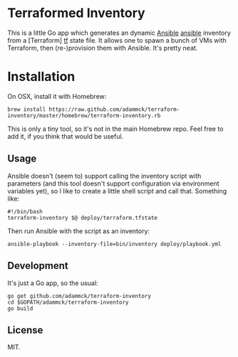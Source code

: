 # Terraformed Inventory

This is a little Go app which generates an dynamic [Ansible] [ansible] inventory
from a [Terraform] [tf] state file. It allows one to spawn a bunch of VMs with
Terraform, then (re-)provision them with Ansible. It's pretty neat.


# Installation

On OSX, install it with Homebrew:

	brew install https://raw.github.com/adammck/terraform-inventory/master/homebrew/terraform-inventory.rb

This is only a tiny tool, so it's not in the main Homebrew repo. Feel free to
add it, if you think that would be useful.


## Usage

Ansible doesn't (seem to) support calling the inventory script with parameters
(and this tool doesn't support configuration via environment variables yet), so
I like to create a little shell script and call that. Something like:

	#!/bin/bash
	terraform-inventory $@ deploy/terraform.tfstate

Then run Ansible with the script as an inventory:

	ansible-playbook --inventory-file=bin/inventory deploy/playbook.yml


## Development

It's just a Go app, so the usual:

	go get github.com/adammck/terraform-inventory
	cd $GOPATH/adammck/terraform-inventory
	go build


## License

MIT.




[ansible]: http://www.ansible.com
[tf]:      http://www.terraform.io
